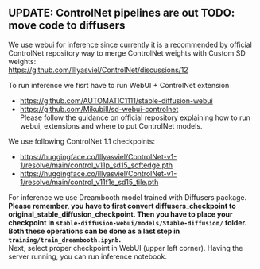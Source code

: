 UPDATE: ControlNet pipelines are out
TODO: move code to diffusers
---

We use webui for inference since currently it is a recommended by official ControlNet repository way to merge ControlNet weights with Custom SD weights:  
https://github.com/lllyasviel/ControlNet/discussions/12  

To run inference we fisrt have to run WebUI + ControlNet extension
- https://github.com/AUTOMATIC1111/stable-diffusion-webui   
- https://github.com/Mikubill/sd-webui-controlnet  
Please follow the guidance on official repository explaining how to run webui, extensions and where to put ControlNet models.

We use following ControlNet 1.1 checkpoints:
- https://huggingface.co/lllyasviel/ControlNet-v1-1/resolve/main/control_v11p_sd15_softedge.pth
- https://huggingface.co/lllyasviel/ControlNet-v1-1/resolve/main/control_v11f1e_sd15_tile.pth 

For inference we use Dreambooth model trained with Diffusers package.   
**Please remember, you have to first convert diffusers_checkpoint to original_stable_diffusion_checkpoint. Then you have to place your checkpoint in `stable-diffusion-webui/models/Stable-diffusion/` folder. Both these operations can be done as a last step in `training/train_dreambooth.ipynb`.**   
Next, select proper checkpoint in WebUI (upper left corner). Having the server running, you can run inference notebook.

